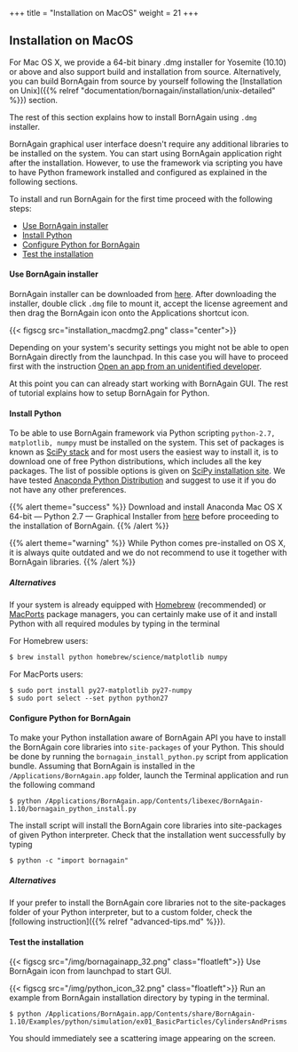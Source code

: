 +++
title = "Installation on MacOS"
weight = 21
+++

## Installation on MacOS

For Mac OS X, we provide a 64-bit binary .dmg installer for Yosemite (10.10) or above and also support build and installation from source.
Alternatively, you can build BornAgain from source by yourself following the 
[Installation on Unix]({{% relref "documentation/bornagain/installation/unix-detailed" %}}) section.

The rest of this section explains how to install BornAgain using `.dmg` installer.

BornAgain graphical user interface doesn't require any additional libraries to be installed on the system. You can start using BornAgain application right after the installation. However, to use the framework via scripting you have to have Python framework installed and configured as explained in the following sections.

To install and run BornAgain for the first time proceed with the following steps:

* [Use BornAgain installer](#use-bornagain-installer)
* [Install Python](#install-python)
* [Configure Python for BornAgain](#configure-python-for-bornagain)
* [Test the installation](#test-the-installation)

 
#### Use BornAgain installer

BornAgain installer can be downloaded from [here](http://apps.jcns.fz-juelich.de/src/BornAgain). 
After downloading the installer, double click `.dmg` file to mount it, accept the license agreement and then drag the BornAgain icon onto the Applications shortcut icon.

{{< figscg src="installation_macdmg2.png" class="center">}}

Depending on your system's security settings you might not be able to open BornAgain directly from the launchpad. In this case you will have to proceed first with the instruction [Open an app from an unidentified developer](http://support.apple.com/kb/PH14369).

At this point you can can already start working with BornAgain GUI. The rest of tutorial explains how to setup BornAgain for Python.

#### Install Python

To be able to use BornAgain framework via Python scripting `python-2.7, matplotlib, numpy` must be installed on the system. 
This set of packages is known as [SciPy stack](https://www.scipy.org) and for most users the easiest way to install it, is to download one of free Python distributions, which includes all the key packages. The list of possible options is given on [SciPy installation site](http://www.scipy.org/install.html). We have tested [Anaconda Python Distribution](https://www.anaconda.com/download) and suggest to use it if you do not have any other preferences.

{{% alert theme="success" %}}
Download and install Anaconda Mac OS X 64-bit — Python 2.7 — Graphical Installer from [here](https://www.anaconda.com/download/) before proceeding to the installation of BornAgain.
{{% /alert %}}

{{% alert theme="warning" %}}
While Python comes pre-installed on OS X, it is always quite outdated and we do not recommend to use it together with BornAgain libraries.
{{% /alert %}}

 
##### Alternatives

If your system is already equipped with [Homebrew](http://brew.sh/) 
(recommended) or [MacPorts](http://www.macports.org/)  package managers, you can certainly make use of it and  install Python with all required modules  by typing in the terminal

For Homebrew users:
```bash
$ brew install python homebrew/science/matplotlib numpy
```

For MacPorts users:

```
$ sudo port install py27-matplotlib py27-numpy
$ sudo port select --set python python27
```

#### Configure Python for BornAgain

To make your Python installation aware of BornAgain API you have to install the BornAgain core libraries into `site-packages` of your Python. 
This should be done by running the `bornagain_install_python.py` script from application bundle. Assuming that BornAgain is installed in the 
`/Applications/BornAgain.app` folder, launch the Terminal application and run the following command

```
$ python /Applications/BornAgain.app/Contents/libexec/BornAgain-1.10/bornagain_python_install.py
```

The install script will install the BornAgain core libraries into site-packages of given Python interpreter. Check that the installation went successfully by typing

```
$ python -c "import bornagain"
```
 
##### Alternatives

If your prefer to install the BornAgain core libraries not to the site-packages folder of your Python interpreter, but to a custom folder, check 
the [following instruction]({{% relref "advanced-tips.md" %}}).

#### Test the installation

{{< figscg src="/img/bornagainapp_32.png" class="floatleft">}} Use BornAgain icon from launchpad to start GUI.

<p style="clear: both;">

{{< figscg src="/img/python_icon_32.png" class="floatleft">}}
Run an example from BornAgain installation directory by typing in the terminal.
<p style="clear: both;">

```
$ python /Applications/BornAgain.app/Contents/share/BornAgain-1.10/Examples/python/simulation/ex01_BasicParticles/CylindersAndPrisms.py
```

You should immediately see a scattering image appearing on the screen.